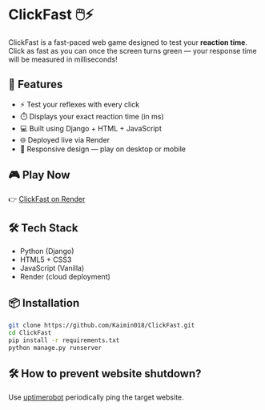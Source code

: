 # ClickFast 🖱️⚡

ClickFast is a fast-paced web game designed to test your **reaction time**. Click as fast as you can once the screen turns green — your response time will be measured in milliseconds!

## 🚀 Features

- ⚡ Test your reflexes with every click
- ⏱️ Displays your exact reaction time (in ms)
- 💻 Built using Django + HTML + JavaScript
- 🌐 Deployed live via Render
- 📱 Responsive design — play on desktop or mobile

## 🎮 Play Now

👉 [ClickFast on Render](https://clickfast.onrender.com)

## 🛠️ Tech Stack

- Python (Django)
- HTML5 + CSS3
- JavaScript (Vanilla)
- Render (cloud deployment)

## 📦 Installation

```bash
git clone https://github.com/Kaimin018/ClickFast.git
cd ClickFast
pip install -r requirements.txt
python manage.py runserver
```

## 🛠️ How to prevent website shutdown?

Use [uptimerobot](https://uptimerobot.com/) periodically ping the target website.
